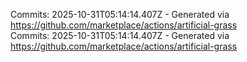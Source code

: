 Commits: 2025-10-31T05:14:14.407Z - Generated via https://github.com/marketplace/actions/artificial-grass
<br>
Commits: 2025-10-31T05:14:14.407Z - Generated via https://github.com/marketplace/actions/artificial-grass
<br>
